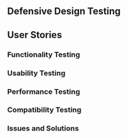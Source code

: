 ## Defensive Design Testing
### 


## User Stories




### Functionality Testing

### Usability Testing


### Performance Testing


### Compatibility Testing

### Issues and Solutions

